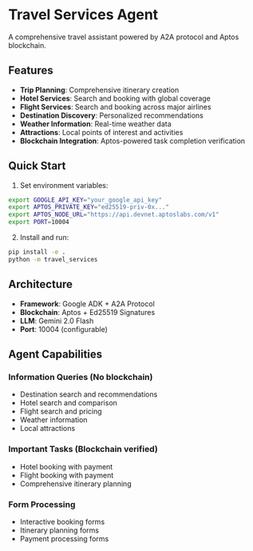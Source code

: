 # Travel Services Agent

A comprehensive travel assistant powered by A2A protocol and Aptos blockchain.

## Features

- **Trip Planning**: Comprehensive itinerary creation
- **Hotel Services**: Search and booking with global coverage
- **Flight Services**: Search and booking across major airlines
- **Destination Discovery**: Personalized recommendations
- **Weather Information**: Real-time weather data
- **Attractions**: Local points of interest and activities
- **Blockchain Integration**: Aptos-powered task completion verification

## Quick Start

1. Set environment variables:
```bash
export GOOGLE_API_KEY="your_google_api_key"
export APTOS_PRIVATE_KEY="ed25519-priv-0x..."
export APTOS_NODE_URL="https://api.devnet.aptoslabs.com/v1"
export PORT=10004
```

2. Install and run:
```bash
pip install -e .
python -m travel_services
```

## Architecture

- **Framework**: Google ADK + A2A Protocol
- **Blockchain**: Aptos + Ed25519 Signatures
- **LLM**: Gemini 2.0 Flash
- **Port**: 10004 (configurable)

## Agent Capabilities

### Information Queries (No blockchain)
- Destination search and recommendations
- Hotel search and comparison
- Flight search and pricing
- Weather information
- Local attractions

### Important Tasks (Blockchain verified)
- Hotel booking with payment
- Flight booking with payment
- Comprehensive itinerary planning

### Form Processing
- Interactive booking forms
- Itinerary planning forms
- Payment processing forms 